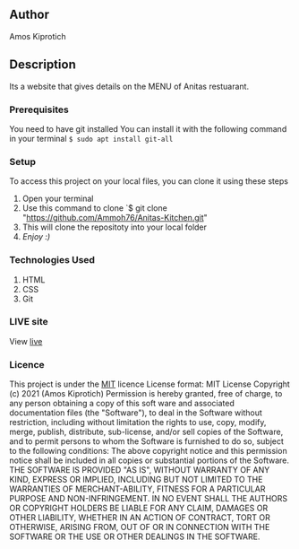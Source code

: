 ## Author
Amos Kiprotich
## Description
Its a website that gives details on the MENU of Anitas restuarant.
### Prerequisites
You need to have git installed
You can install it with the following command in your terminal
`$ sudo apt install git-all`
### Setup
To access this project on your local files, you can clone it using these steps
1. Open your terminal
1. Use this command to clone `$ git clone "https://github.com/Ammoh76/Anitas-Kitchen.git"
1. This will clone the repositoty into your local folder
1. _Enjoy :)_
### Technologies Used
1. HTML
1. CSS
1. Git
### LIVE site
View [live](https://ammoh76.github.io/Anitas-Kitchen/)
### Licence
This project is under the  [MIT](LICENSE) licence
License format:
MIT License
Copyright (c) 2021 (Amos Kiprotich)
Permission is hereby granted, free of charge, to any person obtaining a copy
of this soft ware and associated documentation files (the "Software"), to deal
in the Software without restriction, including without limitation the rights
to use, copy, modify, merge, publish, distribute, sub-license, and/or sell
copies of the Software, and to permit persons to whom the Software is
furnished to do so, subject to the following conditions:
The above copyright notice and this permission notice shall be included in all
copies or substantial portions of the Software.
THE SOFTWARE IS PROVIDED "AS IS", WITHOUT WARRANTY OF ANY KIND, EXPRESS OR
IMPLIED, INCLUDING BUT NOT LIMITED TO THE WARRANTIES OF MERCHANT-ABILITY,
FITNESS FOR A PARTICULAR PURPOSE AND NON-INFRINGEMENT. IN NO EVENT SHALL THE
AUTHORS OR COPYRIGHT HOLDERS BE LIABLE FOR ANY CLAIM, DAMAGES OR OTHER
LIABILITY, WHETHER IN AN ACTION OF CONTRACT, TORT OR OTHERWISE, ARISING FROM,
OUT OF OR IN CONNECTION WITH THE SOFTWARE OR THE USE OR OTHER DEALINGS IN THE
SOFTWARE.

